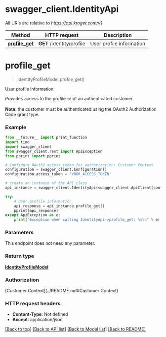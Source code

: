 # swagger_client.IdentityApi

All URIs are relative to *https://api.kroger.com/v1*

Method | HTTP request | Description
------------- | ------------- | -------------
[**profile_get**](IdentityApi.md#profile_get) | **GET** /identity/profile | User profile information

# **profile_get**
> IdentityProfileModel profile_get()

User profile information

Provides access to the profile `id` of an authenticated customer. <br><br> **Note**: the customer must be authenticated using the OAuth2 Authorization Code grant type.

### Example
```python
from __future__ import print_function
import time
import swagger_client
from swagger_client.rest import ApiException
from pprint import pprint

# Configure OAuth2 access token for authorization: Customer Context
configuration = swagger_client.Configuration()
configuration.access_token = 'YOUR_ACCESS_TOKEN'

# create an instance of the API class
api_instance = swagger_client.IdentityApi(swagger_client.ApiClient(configuration))

try:
    # User profile information
    api_response = api_instance.profile_get()
    pprint(api_response)
except ApiException as e:
    print("Exception when calling IdentityApi->profile_get: %s\n" % e)
```

### Parameters
This endpoint does not need any parameter.

### Return type

[**IdentityProfileModel**](IdentityProfileModel.md)

### Authorization

[Customer Context](../README.md#Customer Context)

### HTTP request headers

 - **Content-Type**: Not defined
 - **Accept**: application/json

[[Back to top]](#) [[Back to API list]](../README.md#documentation-for-api-endpoints) [[Back to Model list]](../README.md#documentation-for-models) [[Back to README]](../README.md)

